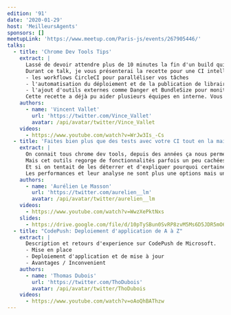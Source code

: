 ```yaml
---
edition: '91'
date: '2020-01-29'
host: 'MeilleursAgents'
sponsors: []
meetupLink: 'https://www.meetup.com/Paris-js/events/267905446/'
talks:
  - title: 'Chrome Dev Tools Tips'
    extract: |
      Lassé de devoir attendre plus de 10 minutes la fin d'un build qui ne faisait que tester ma codebase, j'ai décidé d'améliorer la CI de mon projet Web. J'ai divisé le temps de CI par 2, et en bonus j'ai automatisé des tâches fastidieuses et répétitives pour mon équipe sans rallonger le build.
      Durant ce talk, je vous présenterai la recette pour une CI intelligente et efficace :
      - les workflows CircleCI pour paralléliser vos tâches
      - l'automatisation du déploiement et de la publication de librairies
      - l'ajout d'outils externes comme Danger et BundleSize pour monitorer la santé de votre codebase
      Cette recette a déjà pu aider plusieurs équipes en interne. Vous pourrez l'appliquer à votre projet, et vos collègues seront ravis des changements que vous pourrez apporter à votre CI!
    authors:
      - name: 'Vincent Vallet'
        url: 'https://twitter.com/Vince_Vallet'
        avatar: /api/avatar/twitter/Vince_Vallet
    videos:
      - https://www.youtube.com/watch?v=WrJw3Is_-Cs
  - title: 'Faites bien plus que des tests avec votre CI tout en la maintenant sous les 5 minutes'
    extract: |
      On connait tous chrome dev tools, depuis des années ça nous permet d'inspecter le DOM et de mesurer les temps de réponses.
      Mais cet outils regorge de fonctionnalités parfois un peu cachées.
      Et si on tentait de les déterrer et d'expliquer pourquoi certaines sont juste incroyables.
      Les performances et leur analyse ne sont plus une options mais une nécessité.
    authors:
      - name: 'Aurélien Le Masson'
        url: 'https://twitter.com/aurelien__lm'
        avatar: /api/avatar/twitter/aurelien__lm
    videos:
      - https://www.youtube.com/watch?v=WwzXePktNxs
    slides:
      - https://drive.google.com/file/d/10pTySBun0SvRP8zvM5Ms6D5JDR5mO6CY/view?usp=sharing
  - title: "CodePush: Deploiement d'application de A à Z"
    extract: |
      Description et retours d'experience sur CodePush de Microsoft.
      - Mise en place
      - Deploiement d'application et de mise à jour
      - Avantages / Inconvenient
    authors:
      - name: 'Thomas Dubois'
        url: 'https://twitter.com/ThoDubois'
        avatar: /api/avatar/twitter/ThoDubois
    videos:
      - https://www.youtube.com/watch?v=oAoQhBAThzw
---
```

